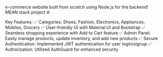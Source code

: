 e-commerce website built from scratch using Node.js for the backend! MEAN stack project 🌐

Key Features:
✅ Categories: Shoes, Fashion, Electronics, Appliances, Mobiles, Grocery
✅ User-friendly UI with Material UI and Bootstrap
✅ Seamless shopping experience with Add to Cart feature
✅ Admin Panel: Easily manage products, update inventory, and add new products
✅ Secure Authentication: Implemented JWT authentication for user login/signup
✅ Authorization: Utilized AuthGuard for enhanced security
